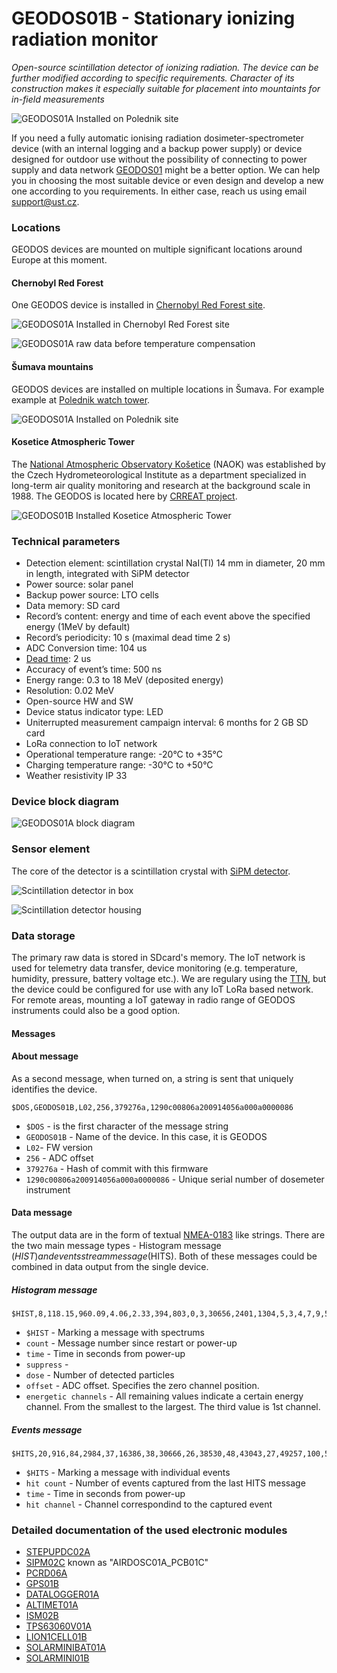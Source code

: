 # GEODOS01B - Stationary ionizing radiation monitor

*Open-source scintillation detector of ionizing radiation. The device can be further modified according to specific requirements. Character of its construction makes it especially suitable for placement into mountaints for in-field measurements*

![GEODOS01A Installed on Polednik site](/doc/src/img/GEODOS_Polednik_site.jpg)

If you need a fully automatic ionising radiation dosimeter-spectrometer device (with an internal logging and a backup power supply) or device designed for outdoor use without the possibility of connecting to power supply and data network [GEODOS01](https://github.com/UniversalScientificTechnologies/GEODOS01) might be a better option. We can help you in choosing the most suitable device or even design and develop a new one according to you requirements. In either case, reach us using email [support@ust.cz](mailto:support@ust.cz).

### Locations

GEODOS devices are mounted on multiple significant locations around Europe at this moment.

#### Chernobyl Red Forest

One GEODOS device is installed in [Chernobyl Red Forest site](https://en.wikipedia.org/wiki/Red_Forest).

![GEODOS01A Installed in Chernobyl Red Forest site](/doc/src/img/GEODOS_Chernobyl_redforest_site.jpg "GEODOS01A Installed in Chernobyl Red Forest site")

![GEODOS01A raw data before temperature compensation](/doc/src/img/GEODOS_chernobyl_graph.png)

#### Šumava mountains

GEODOS devices are installed on multiple locations in Šumava. For example example at [Polednik watch tower](https://cs.wikipedia.org/wiki/Poledn%C3%ADk_(%C5%A0umava)).

![GEODOS01A Installed on Polednik site](/doc/src/img/GEODOS_Polednik_site.jpg)


#### Kosetice Atmospheric Tower

The [National Atmospheric Observatory Košetice](https://actris-ri.cz/) (NAOK) was established by the Czech Hydrometeorological Institute as a department specialized in long-term air quality monitoring and research at the background scale in 1988. The GEODOS is located here by [CRREAT project](http://www.ujf.cas.cz/en/research-development/large-research-infrastructures-and-centres/crreat/objectives/).

![GEODOS01B Installed Kosetice Atmospheric Tower](/doc/src/img/kosetice_atmospheric_tower.jpg)


### Technical parameters

* Detection element: scintillation crystal NaI(Tl) 14 mm in diameter, 20 mm in length, integrated with SiPM detector
* Power source: solar panel
* Backup power source: LTO cells
* Data memory: SD card
* Record’s content: energy and time of each event above the specified energy (1MeV by default)
* Record’s periodicity: 10 s (maximal dead time 2 s)
* ADC Conversion time: 104 us
* [Dead time](https://en.wikipedia.org/wiki/Dead_time): 2 us
* Accuracy of event’s time: 500 ns
* Energy range: 0.3 to 18 MeV (deposited energy)
* Resolution: 0.02 MeV
* Open-source HW and SW
* Device status indicator type: LED
* Uniterrupted measurement campaign interval: 6 months for 2 GB SD card
* LoRa connection to IoT network
* Operational temperature range: -20°C to +35°C
* Charging temperature range: -30°C to +50°C 
* Weather resistivity IP 33


### Device block diagram

![GEODOS01A block diagram](hw/sch_pcb/GEODOS01B_block.png)

### Sensor element

The core of the detector is a scintillation crystal with [SiPM detector](https://en.wikipedia.org/wiki/Silicon_photomultiplier).

![Scintillation detector in box](/doc/src/img/GEODOS01A_sensor.jpg)

![Scintillation detector housing](/doc/src/img/GEODOS01A_sensor_box.jpg)

### Data storage

The primary raw data is stored in SDcard's memory. The IoT network is used for telemetry data transfer, device monitoring (e.g. temperature, humidity, pressure, battery voltage etc.). We are regulary using the [TTN](https://www.thethingsnetwork.org/), but the device could be configured for use with any IoT LoRa based network.
For remote areas, mounting a IoT gateway in radio range of GEODOS instruments could also be a good option.


#### Messages


#### About message

As a second message, when turned on, a string is sent that uniquely identifies the device.

```
$DOS,GEODOS01B,L02,256,379276a,1290c00806a200914056a000a0000086
```
* `$DOS` - is the first character of the message string
* `GEODOS01B` - Name of the device. In this case, it is GEODOS
* `L02`- FW version
* `256` - ADC offset
* `379276a` - Hash of commit with this firmware
* `1290c00806a200914056a000a0000086` - Unique serial number of dosemeter instrument

#### Data message

The output data are in the form of textual [NMEA-0183](https://en.wikipedia.org/wiki/NMEA_0183) like strings. There are the two main message types - Histogram message ($HIST) and events stream message ($HITS). Both of these messages could be combined in data output from the single device.  

##### Histogram message

```
$HIST,8,118.15,960.09,4.06,2.33,394,803,0,3,30656,2401,1304,5,3,4,7,9,5,4,6,7,4,3,0,8,2,3,1,1,1,4,3
```

* `$HIST` - Marking a message with spectrums
* `count` - Message number since restart or power-up
* `time` - Time in seconds from power-up
* `suppress` -
* `dose` - Number of detected particles
* `offset` - ADC offset. Specifies the zero channel position.
* `energetic channels` - All remaining values indicate a certain energy channel. From the smallest to the largest. The third value is 1st channel.

##### Events message

```
$HITS,20,916,84,2984,37,16386,38,30666,26,38530,48,43043,27,49257,100,53904,43,59650,32,65631,32,65802,46,68555,47,71124,53,73601,48,74179,59,77454,72,90563,30,98074,74,98901,124,99743,50
```
* `$HITS` - Marking a message with individual events
* `hit count` - Number of events captured from the last HITS message
* `time` - Time in seconds from power-up
* `hit channel` - Channel correspondind to the captured event

### Detailed documentation of the used electronic modules

* [STEPUPDC02A](https://github.com/mlab-modules/STEPUPDC02)
* [SIPM02C](https://github.com/mlab-modules/SIPM02) known as "AIRDOSC01A_PCB01C"
* [PCRD06A](https://github.com/mlab-modules/PCRD06)
* [GPS01B](https://www.mlab.cz/module/GPS01B)
* [DATALOGGER01A](http://mlab.cz/module/DATALOGGER01A)
* [ALTIMET01A](https://github.com/mlab-modules/ALTIMET01)
* [ISM02B](https://github.com/mlab-modules/ISM02)
* [TPS63060V01A](https://github.com/mlab-modules/TPS63060V01)
* [LION1CELL01B](https://github.com/mlab-modules/LION1CELL01)
* [SOLARMINIBAT01A](https://github.com/mlab-modules/SOLARMINIBAT01)
* [SOLARMINI01B](https://github.com/mlab-modules/SOLARMINI01)
